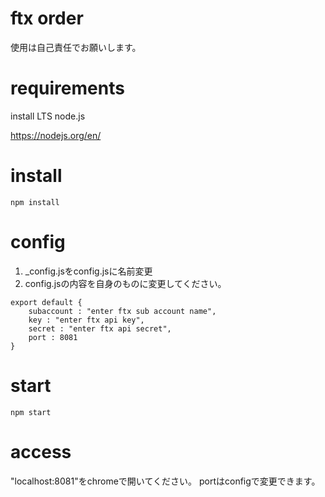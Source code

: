 # ftx order

使用は自己責任でお願いします。

# requirements
install LTS node.js 

https://nodejs.org/en/



# install

```
npm install
```

# config
1. _config.jsをconfig.jsに名前変更
2. config.jsの内容を自身のものに変更してください。
```
export default {
	subaccount : "enter ftx sub account name",
	key : "enter ftx api key",
	secret : "enter ftx api secret",
	port : 8081
}
```
# start
```
npm start
```
# access
"localhost:8081"をchromeで開いてください。
portはconfigで変更できます。

